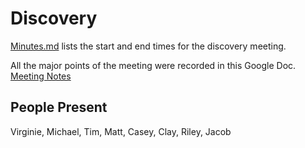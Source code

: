 # Discovery

[Minutes.md](https://github.com/Crysis73/betterflye-mobile/blob/master/Discovery/Minutes.md) lists the start and end times for the discovery meeting.

All the major points of the meeting were recorded in this Google Doc.
[Meeting Notes](https://docs.google.com/document/d/1cC5t7y09aBCJCdFvCo2RyatI96liFRuW2iNd2RtHbp0/edit#heading=h.thj1325n9blc)

## People Present

Virginie, Michael, Tim, Matt, Casey, Clay, Riley, Jacob
